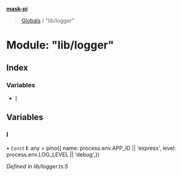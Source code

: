 **[mask-pi](../README.md)**

> [Globals](../globals.md) / "lib/logger"

# Module: "lib/logger"

## Index

### Variables

* [l](_lib_logger_.md#l)

## Variables

### l

• `Const` **l**: any = pino({ name: process.env.APP\_ID \|\| 'express', level: process.env.LOG\_LEVEL \|\| 'debug',})

*Defined in lib/logger.ts:5*
